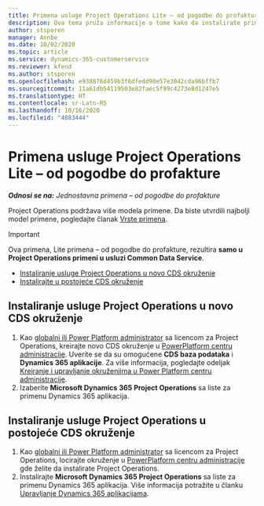 ```yaml
---
title: Primena usluge Project Operations Lite – od pogodbe do profakture
description: Ova tema pruža informacije o tome kako da instalirate primenu usluge Project Operations Lite – od pogodbe do profakture.
author: stsporen
manager: Annbe
ms.date: 10/02/2020
ms.topic: article
ms.service: dynamics-365-customerservice
ms.reviewer: kfend
ms.author: stsporen
ms.openlocfilehash: e938876d459b3f6dfedd90e57e3042cda96bffb7
ms.sourcegitcommit: 11a61db54119503e82faec5f99c4273e8d1247e5
ms.translationtype: HT
ms.contentlocale: sr-Latn-RS
ms.lasthandoff: 10/16/2020
ms.locfileid: "4083444"
---
```

# <a name="deploy-project-operations-lite-deployment--deal-to-proforma-invoicing"></a>Primena usluge Project Operations Lite – od pogodbe do profakture

_**Odnosi se na:** Jednostavna primena – od pogodbe do profakture_

Project Operations podržava više modela primene. Da biste utvrdili najbolji model primene, pogledajte članak [Vrste primena](determine-deployment-type.md).


> [!IMPORTANT]
> Ova primena, Lite primena – od pogodbe do profakture, rezultira **samo u Project Operations primeni u usluzi Common Data Service**.

- [Instaliranje usluge Project Operations u novo CDS okruženje](#new)
- [Instalirajte u postojeće CDS okruženje](#existing)



## <a name="install-project-operations-to-a-new-cds-environment"></a><a name="new"></a>Instaliranje usluge Project Operations u novo CDS okruženje

1. Kao [globalni ili Power Platform administrator](https://docs.microsoft.com/power-platform/admin/global-service-administrators-can-administer-without-license) sa licencom za Project Operations, kreirajte novo CDS okruženje u [PowerPlatform centru administracije](https://admin.powerplatform.com). Uverite se da su omogućene **CDS baza podataka** i **Dynamics 365 aplikacije**. Za više informacija, pogledajte odeljak [Kreiranje i upravljanje okruženjima u Power Platform centru administracije](https://docs.microsoft.com/power-platform/admin/create-environment#create-an-environment-in-the-power-platform-admin-center).
2. Izaberite **Microsoft Dynamics 365 Project Operations** sa liste za primenu Dynamics 365 aplikacija.


## <a name="install-project-operations-to-an-existing-cds-environment"></a><a name="existing"></a>Instaliranje usluge Project Operations u postojeće CDS okruženje

1. Kao [globalni ili Power Platform administrator](https://docs.microsoft.com/power-platform/admin/global-service-administrators-can-administer-without-license) sa licencom za Project Operations, locirajte okruženje u [PowerPlatform centru administracije](https://admin.powerplatform.com) gde želite da instalirate Project Operations.
2. Instalirajte **Microsoft Dynamics 365 Project Operations** sa liste za primenu Dynamics 365 aplikacija. Više informacija potražite u članku [Upravljanje Dynamics 365 aplikacijama](https://docs.microsoft.com/power-platform/admin/manage-apps).


